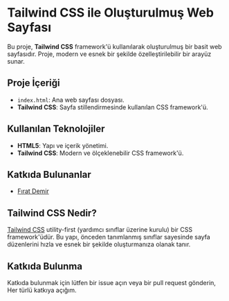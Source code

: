 # Tailwind CSS ile Oluşturulmuş Web Sayfası

Bu proje, **Tailwind CSS** framework'ü kullanılarak oluşturulmuş bir basit web sayfasıdır. Proje, modern ve esnek bir şekilde özelleştirilebilir bir arayüz sunar.

## Proje İçeriği

- `index.html`: Ana web sayfası dosyası.
- **Tailwind CSS**: Sayfa stillendirmesinde kullanılan CSS framework'ü.

## Kullanılan Teknolojiler

- **HTML5**: Yapı ve içerik yönetimi.
- **Tailwind CSS**: Modern ve ölçeklenebilir CSS framework'ü.

## Katkıda Bulunanlar

- [Fırat Demir](https://github.com/demirfirat)

## Tailwind CSS Nedir?

[Tailwind CSS](https://tailwindcss.com/) utility-first (yardımcı sınıflar üzerine kurulu) bir CSS framework'üdür. Bu yapı, önceden tanımlanmış sınıflar sayesinde sayfa düzenlerini hızla ve esnek bir şekilde oluşturmanıza olanak tanır.

## Katkıda Bulunma

Katkıda bulunmak için lütfen bir issue açın veya bir pull request gönderin, Her türlü katkıya açığım.